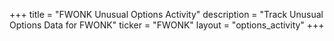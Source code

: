 +++
title = "FWONK Unusual Options Activity"
description = "Track Unusual Options Data for FWONK"
ticker = "FWONK"
layout = "options_activity"
+++

